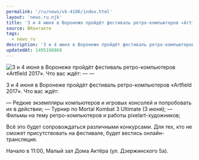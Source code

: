 ```yaml
---
permalink: '/ru/news/vk-4186/index.html'
layout: 'news.ru.njk'
title: '3 и 4 июня в Воронеже пройдёт фестиваль ретро-компьютеров «Artfield 2017»'
source: ВКонтакте
tags:
  - news_ru
description: '3 и 4 июня в Воронеже пройдёт фестиваль ретро-компьютеров «Artfield 2017»'
updatedAt: 1495198868
---
```

![3 и 4 июня в Воронеже пройдёт фестиваль ретро-компьютеров «Artfield 2017». Что вас ждёт: —  —](https://sun9-57.userapi.com/impf/c636317/v636317481/5d317/SeeddC9Deww.jpg?size=1280x850&quality=96&proxy=1&sign=5323297b3de52b831859260421e9abc9&c_uniq_tag=YnY408HSx-kn2USlKmj_PBnuNRemnEHjO4H8D1Ka3BQ&type=album)

3 и 4 июня в Воронеже пройдёт фестиваль ретро-компьютеров «Artfield 2017». Что вас ждёт:

— Редкие экземпляры компьютеров и игровых консолей и попробовать их в действии;
— Турнир по Mortal Kombat 3 Ultimate (3 июня);
— Фильмы на тему ретро-компьютеров и работы pixelart-художников;

Всё это будет сопровождаться различными конкурсами. Для тех, кто не сможет присутствовать на фестивале, будет вестись онлайн-трансляция.

Начало в 11:00, Малый зал Дома Актёра (ул. Дзержинского 5а).
